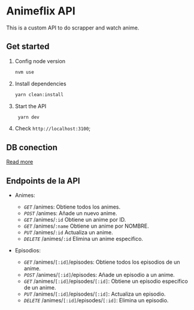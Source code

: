 # Animeflix API

This is a custom API to do scrapper and watch anime.

## Get started

1. Config node version

   ```bash
   nvm use
   ```

2. Install dependencies

   ```bash
   yarn clean:install
   ```

3. Start the API

   ```bash
    yarn dev
   ```

4. Check `http://localhost:3100`;

## DB conection

[Read more](./docs/DB.md)

## Endpoints de la API

- Animes:

  - _`GET`_ /animes: Obtiene todos los animes.
  - _`POST`_ /animes: Añade un nuevo anime.
  - _`GET`_ /animes/`:id` Obtiene un anime por ID.
  - _`GET`_ /animes/`:name` Obtiene un anime por NOMBRE.
  - _`PUT`_ /animes/`:id` Actualiza un anime.
  - _`DELETE`_ /animes/`:id` Elimina un anime especifico.

- Episodios:

  - _`GET`_ /animes/`[:id]`/episodes: Obtiene todos los episodios de un anime.
  - _`POST`_ /animes/`[:id]`/episodes: Añade un episodio a un anime.
  - _`GET`_ /animes/`[:id]`/episodes/`[:id]`: Obtiene un episodio específico de un anime.
  - _`PUT`_ /animes/`[:id]`/episodes/`[:id]`: Actualiza un episodio.
  - _`DELETE`_ /animes/`[:id]`/episodes/`[:id]`: Elimina un episodio.
